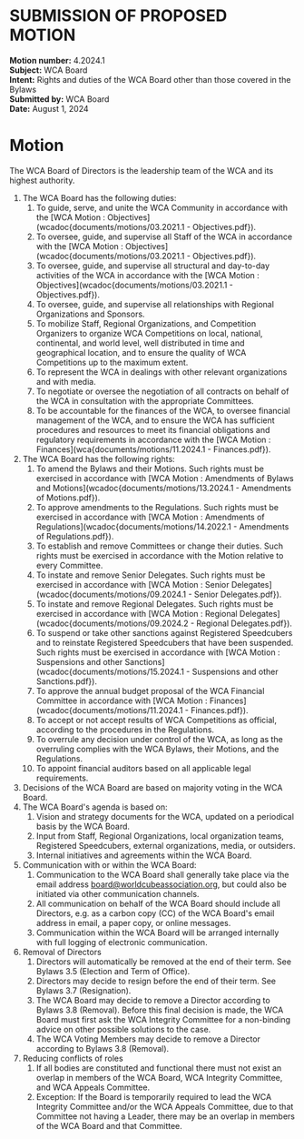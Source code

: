 # SUBMISSION OF PROPOSED MOTION

**Motion number:** 4.2024.1  
**Subject:** WCA Board  
**Intent:** Rights and duties of the WCA Board other than those covered in the Bylaws  
**Submitted by:** WCA Board  
**Date:** August 1, 2024  

# Motion

The WCA Board of Directors is the leadership team of the WCA and its highest authority.

1. The WCA Board has the following duties:
   1. To guide, serve, and unite the WCA Community in accordance with the [WCA Motion : Objectives](wcadoc{documents/motions/03.2021.1 - Objectives.pdf}).
   2. To oversee, guide, and supervise all Staff of the WCA in accordance with the [WCA Motion : Objectives](wcadoc{documents/motions/03.2021.1 - Objectives.pdf}).
   3. To oversee, guide, and supervise all structural and day-to-day activities of the WCA in accordance with the [WCA Motion : Objectives](wcadoc{documents/motions/03.2021.1 - Objectives.pdf}).
   4. To oversee, guide, and supervise all relationships with Regional Organizations and Sponsors.
   5. To mobilize Staff, Regional Organizations, and Competition Organizers to organize WCA Competitions on local, national, continental, and world level, well distributed in time and geographical location, and to ensure the quality of WCA Competitions up to the maximum extent.
   6. To represent the WCA in dealings with other relevant organizations and with media.
   7. To negotiate or oversee the negotiation of all contracts on behalf of the WCA in consultation with the appropriate Committees.
   8. To be accountable for the finances of the WCA, to oversee financial management of the WCA, and to ensure the WCA has sufficient procedures and resources to meet its financial obligations and regulatory requirements in accordance with the [WCA Motion : Finances](wca{documents/motions/11.2024.1 - Finances.pdf}).
2. The WCA Board has the following rights:
   1. To amend the Bylaws and their Motions. Such rights must be exercised in accordance with [WCA Motion : Amendments of Bylaws and Motions](wcadoc{documents/motions/13.2024.1 - Amendments of Motions.pdf}).
   2. To approve amendments to the Regulations. Such rights must be exercised in accordance with [WCA Motion : Amendments of Regulations](wcadoc{documents/motions/14.2022.1 - Amendments of Regulations.pdf}).
   3. To establish and remove Committees or change their duties. Such rights must be exercised in accordance with the Motion relative to every Committee.
   4. To instate and remove Senior Delegates. Such rights must be exercised in accordance with [WCA Motion : Senior Delegates](wcadoc{documents/motions/09.2024.1 - Senior Delegates.pdf}).
   5. To instate and remove Regional Delegates. Such rights must be exercised in accordance with [WCA Motion : Regional Delegates](wcadoc{documents/motions/09.2024.2 - Regional Delegates.pdf}).
   6. To suspend or take other sanctions against Registered Speedcubers and to reinstate Registered Speedcubers that have been suspended. Such rights must be exercised in accordance with [WCA Motion : Suspensions and other Sanctions](wcadoc{documents/motions/15.2024.1 - Suspensions and other Sanctions.pdf}).
   7. To approve the annual budget proposal of the WCA Financial Committee in accordance with [WCA Motion : Finances](wcadoc{documents/motions/11.2024.1 - Finances.pdf}).
   8. To accept or not accept results of WCA Competitions as official, according to the procedures in the Regulations.
   9. To overrule any decision under control of the WCA, as long as the overruling complies with the WCA Bylaws, their Motions, and the Regulations.
   10. To appoint financial auditors based on all applicable legal requirements.
3. Decisions of the WCA Board are based on majority voting in the WCA Board.
4. The WCA Board's agenda is based on:
   1. Vision and strategy documents for the WCA, updated on a periodical basis by the WCA Board.
   2. Input from Staff, Regional Organizations, local organization teams, Registered Speedcubers, external organizations, media, or outsiders.
   3. Internal initiatives and agreements within the WCA Board.
5. Communication with or within the WCA Board:
   1. Communication to the WCA Board shall generally take place via the email address [board@worldcubeassociation.org](mailto:board@worldcubeassociation.org), but could also be initiated via other communication channels.
   2. All communication on behalf of the WCA Board should include all Directors, e.g. as a carbon copy (CC) of the WCA Board's email address in email, a paper copy, or online messages.
   3. Communication within the WCA Board will be arranged internally with full logging of electronic communication.
6. Removal of Directors
   1. Directors will automatically be removed at the end of their term. See Bylaws 3.5 (Election and Term of Office).
   2. Directors may decide to resign before the end of their term. See Bylaws 3.7 (Resignation).
   3. The WCA Board may decide to remove a Director according to Bylaws 3.8 (Removal). Before this final decision is made, the WCA Board must first ask the WCA Integrity Committee for a non-binding advice on other possible solutions to the case.
   4. The WCA Voting Members may decide to remove a Director according to Bylaws 3.8 (Removal).
7. Reducing conflicts of roles
   1.  If all bodies are constituted and functional there must not exist an overlap in members of the WCA Board, WCA Integrity Committee, and WCA Appeals Committee.
      1. Exception: If the Board is temporarily required to lead the WCA Integrity Committee and/or the WCA Appeals Committee, due to that Committee not having a Leader, there may be an overlap in members of the WCA Board and that Committee.
